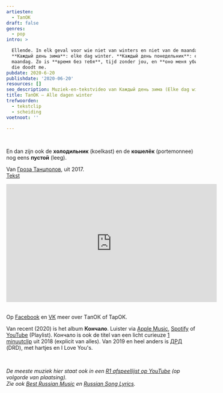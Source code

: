 ```yaml
---
artiesten:
  - TапОК
draft: false
genres:
  - pop
intro: >

  Ellende. In elk geval voor wie niet van winters en niet van de maandag houdt.
  **Каждый день зима**: elke dag winter. **Каждый день понедельник**: elke dag
  maandag. Zo is **время без тебя**, tijd zonder jou, en **оно меня убивает**,
  die doodt me.
pubdate: 2020-6-20
publishdate: '2020-06-20'
resources: []
seo_description: Muziek-en-tekstvideo van Каждый день зима (Elke dag winter) door TапОК
title: TапОК – Alle dagen winter
trefwoorden:
  - tekstclip
  - scheiding
voetnoot: ''

---
```



<br/>

En dan zijn ook de **холодильник** (koelkast) en de **кошелёк** (portemonnee) nog eens **пустой** (leeg). 


Van [Гроза Танцполов](https://open.spotify.com/album/20vLRzuGo0Y1DIPDFM15lS?si=ePQ_tExBSsiWgOuioA9BrQ), uit 2017. <br/>
[Tekst](https://www.gl5.ru/t/tapok/kazhdij_den_zima.html)

 

<iframe width="560" height="315" src="https://www.youtube.com/embed/Ql5NQjaTVbY" frameborder="0" allow="accelerometer; autoplay; encrypted-media; gyroscope; picture-in-picture" allowfullscreen></iframe>

<br/>
<br/>
 

Op [Facebook](https://www.facebook.com/tapokband) en [VK](https://vk.com/tapokband) meer over TапОК of TapOK.

Van recent (2020) is het album **Кончало**. Luister via [Apple Music](https://music.apple.com/ru/album/кончало/1488342661), [Spotify](https://open.spotify.com/album/3c6GHU2dUVeZswz4RWKLx8?si=c0HTqZG8Q96Lb1mTAdKAog) of [YouTube](https://www.youtube.com/playlist?list=OLAK5uy_l2xQ8hYA60jDZGM8rk4W962G3mxKCUl0I) (Playlist). Кончало is ook de titel van een licht curieuze [1 minuutclip](https://youtu.be/AWCfk-RWOU0) uit 2018 (explicit van alles). Van 2019 en heel anders is [ДРД](https://www.youtube.com/watch?v=M9L1WtQeXUs) (DRD), met hartjes en I Love You's.

<br/>


*De meeste muziek hier staat ook in een [R1 afspeellijst op YouTube](https://www.youtube.com/playlist?list=PLeE-zqOrSLhxfIpK2vuUJNCKSzyVBi0yM) (op volgorde van plaatsing).* <br/>
*Zie ook [Best Russian Music](https://www.youtube.com/playlist?list=PLeE-zqOrSLhxTFYDvlwUu4hYby9DojwoD) en [Russian Song Lyrics](https://www.youtube.com/playlist?list=PLeE-zqOrSLhzkRCATzT8__oNifBChVHGK).*
